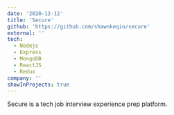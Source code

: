 ```yaml
---
date: '2020-12-12'
title: 'Secure'
github: 'https://github.com/shawnkeqin/secure'
external: ''
tech:
  - Nodejs
  - Express
  - MongoDB
  - ReactJS
  - Redux
company: ''
showInProjects: true
---
```


Secure is a tech job interview experience prep platform.
